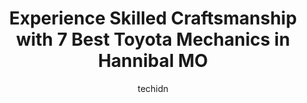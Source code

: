 ---
layout: ampstory
image: https://images.unsplash.com/photo-1610205296127-02e7366806e4?ixlib=rb-4.0.3&ixid=MnwxMjA3fDB8MHxwaG90by1wYWdlfHx8fGVufDB8fHx8&auto=format&fit=crop&w=640&h=853&q=80
author: techidn
featured: false
description: Trust your vehicles maintenance and repairs to the 7 best Toyota Mechanic in Hannibal MO, USA. With their extensive experience, cutting-edge technology, and commitment to customer satisfact
title: Experience Skilled Craftsmanship with 7 Best Toyota Mechanics in Hannibal MO
cover:
   title: Experience Skilled Craftsmanship with 7 Best Toyota Mechanics in Hannibal MO
   subtitle: Rickpate
   background: https://images.unsplash.com/photo-1610205296127-02e7366806e4?ixlib=rb-4.0.3&ixid=MnwxMjA3fDB8MHxwaG90by1wYWdlfHx8fGVufDB8fHx8&auto=format&fit=crop&w=640&h=853&q=80

pages: 
 - layout: thirds
   top: <h1>#1 S & S Auto Repair Shop</h1>
   bottom: "<p>These guys were a life saver. My son was driving through on his way back to college from 2 states away when he stated having issues with his car. I explained to the perso</p>"
   background: https://www.knot35.com/toplist/wp-content/uploads/2023/06/best-toyota-mechanic-1-in-hannibal-mo-1685841588.jpeg
   backgroundblur: true
 - layout: thirds
   top: <h1>#2 Walmart Auto Care Centers</h1>
   bottom: "<p>3650 Stardust Dr, Hannibal, MO 63401, United States</p>"
   background: https://www.knot35.com/toplist/wp-content/uploads/2023/06/best-toyota-mechanic-2-in-hannibal-mo-1685841589.jpeg
   cta:
      link: https://www.knot35.com/toplist/experience-skilled-craftsmanship-with-7-best-toyota-mechanics-in-hannibal-mo/
      text: Experience Skilled Craftsmanship with 7 Best Toyota Mechanics in Hannibal MO
 - layout: thirds
   top: <h1>#3 Safety Lane Auto Services</h1>
   bottom: "<p>410 Mark Twain Ave, Hannibal, MO 63401, United States</p>"
   background: https://www.knot35.com/toplist/wp-content/uploads/2023/06/best-toyota-mechanic-3-in-hannibal-mo-1685841589.jpeg
   cta:
      link: https://www.knot35.com/toplist/experience-skilled-craftsmanship-with-7-best-toyota-mechanics-in-hannibal-mo/
      text: Experience Skilled Craftsmanship with 7 Best Toyota Mechanics in Hannibal MO
 - layout: thirds
   top: <h1>#4 Great River Tire & Auto</h1>
   bottom: "<p>3900 McMasters Ave, Hannibal, MO 63401, United States</p>"
   background: https://plus.unsplash.com/premium_photo-1664640458616-3c74f8cb4589?ixlib=rb-4.0.3&ixid=MnwxMjA3fDB8MHxwaG90by1wYWdlfHx8fGVufDB8fHx8&auto=format&fit=crop&w=640&h=853&q=80
   cta:
      link: https://www.knot35.com/toplist/experience-skilled-craftsmanship-with-7-best-toyota-mechanics-in-hannibal-mo/
      text: Experience Skilled Craftsmanship with 7 Best Toyota Mechanics in Hannibal MO
 - layout: thirds
   top: <h1>#5 Oakwood Automotive</h1>
   bottom: "<p>3302 Market St, Hannibal, MO 63401, United States</p>"
   background: https://images.unsplash.com/photo-1564951434112-64d74cc2a2d7?ixlib=rb-4.0.3&ixid=MnwxMjA3fDB8MHxwaG90by1wYWdlfHx8fGVufDB8fHx8&auto=format&fit=crop&w=640&h=853&q=80
   cta:
      link: https://www.knot35.com/toplist/experience-skilled-craftsmanship-with-7-best-toyota-mechanics-in-hannibal-mo/
      text: Experience Skilled Craftsmanship with 7 Best Toyota Mechanics in Hannibal MO
 - layout: thirds
   top: <h1>#6 Swanks Auto Repair</h1>
   bottom: "<p>2929 Bowling Ave, Hannibal, MO 63401, United States</p>"
   background: https://images.unsplash.com/photo-1484589065579-248aad0d8b13?ixlib=rb-4.0.3&ixid=MnwxMjA3fDB8MHxwaG90by1wYWdlfHx8fGVufDB8fHx8&auto=format&fit=crop&w=640&h=853&q=80
   cta:
      link: https://www.knot35.com/toplist/experience-skilled-craftsmanship-with-7-best-toyota-mechanics-in-hannibal-mo/
      text: Experience Skilled Craftsmanship with 7 Best Toyota Mechanics in Hannibal MO
 - layout: thirds
   top: <h1>#7 Marks</h1>
   bottom: "<p>3522 Market St, Hannibal, MO 63401, United States</p>"
   background: https://images.unsplash.com/photo-1615749413727-825b59a857b5?ixlib=rb-4.0.3&ixid=MnwxMjA3fDB8MHxwaG90by1wYWdlfHx8fGVufDB8fHx8&auto=format&fit=crop&w=640&h=853&q=80
   cta:
      link: https://www.knot35.com/toplist/experience-skilled-craftsmanship-with-7-best-toyota-mechanics-in-hannibal-mo/
      text: Experience Skilled Craftsmanship with 7 Best Toyota Mechanics in Hannibal MO
 - layout: thirds
   middle: Continue reading...
   background: https://images.unsplash.com/photo-1567095761054-7a02e69e5c43?ixlib=rb-4.0.3&ixid=MnwxMjA3fDB8MHxwaG90by1wYWdlfHx8fGVufDB8fHx8&auto=format&fit=crop&w=640&h=853&q=80
   cta:
      link: https://www.knot35.com/toplist/experience-skilled-craftsmanship-with-7-best-toyota-mechanics-in-hannibal-mo/
      text: Experience Skilled Craftsmanship with 7 Best Toyota Mechanics in Hannibal MO
      
---